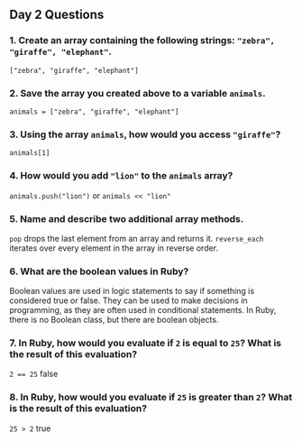 ## Day 2 Questions

### 1. Create an array containing the following strings: `"zebra", "giraffe", "elephant"`.
`["zebra", "giraffe", "elephant"]`
### 2. Save the array you created above to a variable `animals`.
`animals = ["zebra", "giraffe", "elephant"]`
### 3. Using the array `animals`, how would you access `"giraffe"`?
`animals[1]`
### 4. How would you add `"lion"` to the `animals` array?
`animals.push("lion")` or `animals << "lion"`
### 5. Name and describe two additional array methods.
`pop` drops the last element from an array and returns it. `reverse_each` iterates over every element in the array in reverse order.
### 6. What are the boolean values in Ruby?
Boolean values are used in logic statements to say if something is considered true or false. They can be used to make decisions in programming, as they are often used in conditional statements. In Ruby, there is no Boolean class, but there are boolean objects.
### 7. In Ruby, how would you evaluate if `2` is equal to `25`? What is the result of this evaluation?
`2 == 25` false
### 8. In Ruby, how would you evaluate if `25` is greater than `2`? What is the result of this evaluation?
`25 > 2` true
